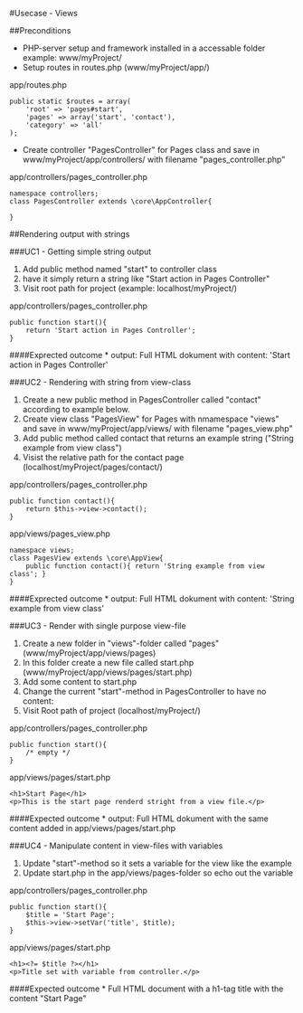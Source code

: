 #Usecase - Views

##Preconditions
* PHP-server setup and framework installed in a accessable folder example: www/myProject/
* Setup routes in routes.php (www/myProject/app/)

app/routes.php

	public static $routes = array(
		'root' => 'pages#start',
		'pages' => array('start', 'contact'),
		'category' => 'all'
	);

* Create controller "PagesController" for Pages class and save in www/myProject/app/controllers/ with filename "pages_controller.php"

app/controllers/pages_controller.php

	namespace controllers;
	class PagesController extends \core\AppController{
		
	}

##Rendering output with strings

###UC1 - Getting simple string output
1. Add public method named "start" to controller class
2. have it simply return a string like "Start action in Pages Controller"
3. Visit root path for project (example: localhost/myProject/)

app/controllers/pages_controller.php

	public function start(){
		return 'Start action in Pages Controller';
	}

####Exprected outcome
	* output: Full HTML dokument with content: 'Start action in Pages Controller'

###UC2 - Rendering with string from view-class
1. Create a new public method in PagesController called "contact" according to example below.
2. Create view class "PagesView" for Pages with nmamespace "views" and save in www/myProject/app/views/ with filename "pages_view.php"
3. Add public method called contact that returns an example string ("String example from view class")
4. Visist the relative path for the contact page (localhost/myProject/pages/contact/)

app/controllers/pages_controller.php

	public function contact(){
		return $this->view->contact();
	}

app/views/pages_view.php

	namespace views;
	class PagesView extends \core\AppView{
		public function contact(){ return 'String example from view class'; }
	}

####Exprected outcome
	* output: Full HTML dokument with content: 'String example from view class'


###UC3 - Render with single purpose view-file

1. Create a new folder in "views"-folder called "pages" (www/myProject/app/views/pages)
2. In this folder create a new file called start.php (www/myProject/app/views/pages/start.php)
3. Add some content to start.php
4. Change the current "start"-method in PagesController to have no content:
5. Visit Root path of project (localhost/myProject/)

app/controllers/pages_controller.php

	public function start(){
		/* empty */
	}

app/views/pages/start.php

	<h1>Start Page</h1>
	<p>This is the start page renderd stright from a view file.</p>

####Expected outcome
	* output: Full HTML dokument with the same content added in app/views/pages/start.php


###UC4 - Manipulate content in view-files with variables

1. Update "start"-method so it sets a variable for the view like the example
2. Update start.php in the app/views/pages-folder so echo out the variable

app/controllers/pages_controller.php

	public function start(){
		$title = 'Start Page';
		$this->view->setVar('title', $title);
	}

app/views/pages/start.php

	<h1><?= $title ?></h1>
	<p>Title set with variable from controller.</p>

####Expected outcome
	* Full HTML document with a h1-tag title with the content "Start Page"